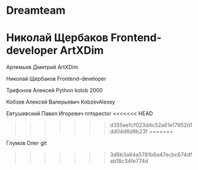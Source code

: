 # Dreamteam
Николай Щербаков  Frontend-developer ArtXDim
=======

Артемьев Дмитрий ArtXDim

Николай Щербаков  Frontend-developer

Трифонов Алексей Python kolob 2000

Кобзев Алексей Валерьевич KobzevAlexey

Евтушевский Павел Игоревич nntspector
<<<<<<< HEAD
>>>>>>> d355ee1cf023d4c52a61e17952d1dd04d6d6b23f
=======

Глумов Олег git 
>>>>>>> 3d6b3a84a5781b6a47ecbc674dfab18c34fe774d
